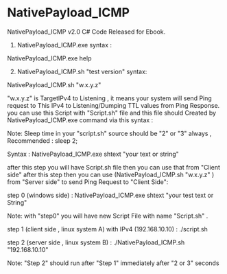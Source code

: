 # NativePayload_ICMP 

NativePayload_ICMP  v2.0 C# Code Released for Ebook.

1. NativePayload_ICMP.exe syntax :

NativePayload_ICMP.exe  help  

2. NativePayload_ICMP.sh  "test version"  syntax:

NativePayload_ICMP.sh  "w.x.y.z" 

"w.x.y.z" is TargetIPv4 to Listening , it means your system will send Ping request to This IPv4 to Listening/Dumping TTL values from Ping Response.  you can use this Script with "Script.sh" file and this file should Created by NativePayload_ICMP.exe command via this syntax :

Note: Sleep time in your "script.sh" source should be "2" or "3" always , Recommended : sleep 2;

Syntax : NativePayload_ICMP.exe  shtext  "your text or string"

after this step you will have Script.sh file then you can use that from "Client side" after this step then you can use (NativePayload_ICMP.sh  "w.x.y.z" ) from "Server side"  to send Ping Request to "Client Side":

step 0 (windows side) : NativePayload_ICMP.exe shtext "your test text or String"

Note: with "step0" you will have new Script File with name "Script.sh" .

step 1 (client side , linux system A) with IPv4 (192.168.10.10) : ./script.sh

step 2 (server side , linux system B) : ./NativePayload_ICMP.sh  "192.168.10.10" 

Note: "Step 2" should run after "Step 1" immediately after "2 or 3" seconds 
